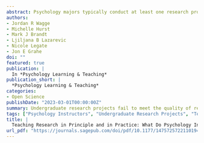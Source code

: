 ```yaml
---
abstract: Psychology majors typically conduct at least one research project during their undergraduate studies, yet these projects rarely make a scientific contribution beyond the classroom. In this study, we explored one potential reason for this—that student projects may not be aligned with best practices in the field. In other words, we wondered if there was a mismatch between what instructors teach in principle and what student projects are in practice. To answer this, we asked psychology instructors (n=111) who regularly teach courses involving research projects questions about these projects. Instructors endorsed many of the commonly assumed pitfalls of student projects, such as not using rigorous methodology. Notably, the characteristics of these typical student projects did not align with the qualities instructors reported as being important in research practice. We highlight opportunities to align these qualities by employing resources such as crowdsourced projects specifically developed for student researchers.
authors:
- Jordan R Wagge
- Michelle Hurst
- Mark J Brandt
- Ljiljana B Lazarevic
- Nicole Legate
- Jon E Grahe
doi: ""
featured: true
publication: |
  In *Psychology Learning & Teaching*
publication_short: |
  *Psychology Learning & Teaching*
categories:
- Open Science
publishDate: "2023-03-01T00:00:00Z"
summary: Undergraduate research projects fail to meet the quality of research to make a substantial scientific contribution.
tags: ["Psychology Instructors", "Undergraduate Research Projects", "Teaching", "Open Science"]
title: |
  Teaching Research in Principle and in Practice: What Do Psychology Instructors Think of Research Projects in Their Courses?
url_pdf: "https://journals.sagepub.com/doi/pdf/10.1177/14757257221101942"
---
```

